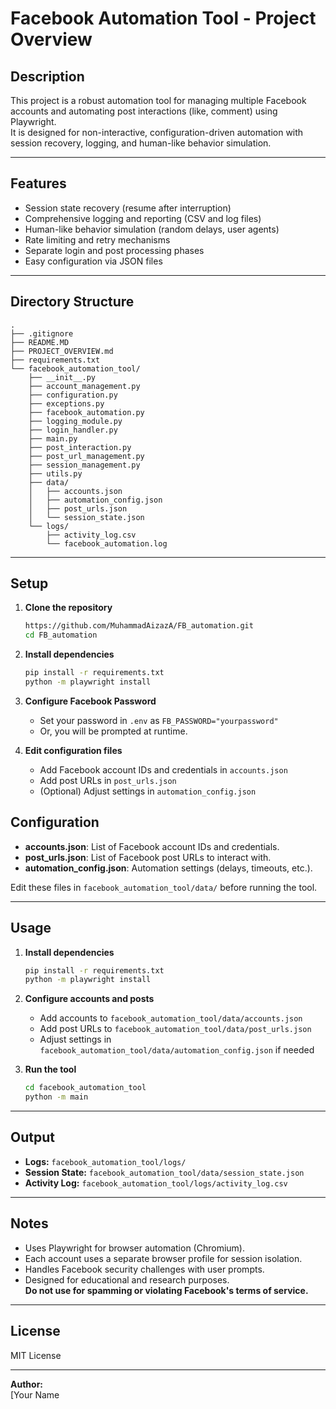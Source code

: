 # Facebook Automation Tool - Project Overview

## Description

This project is a robust automation tool for managing multiple Facebook accounts and automating post interactions (like, comment) using Playwright.  
It is designed for non-interactive, configuration-driven automation with session recovery, logging, and human-like behavior simulation.

---

## Features

- Session state recovery (resume after interruption)
- Comprehensive logging and reporting (CSV and log files)
- Human-like behavior simulation (random delays, user agents)
- Rate limiting and retry mechanisms
- Separate login and post processing phases
- Easy configuration via JSON files

---

## Directory Structure

```
.
├── .gitignore
├── README.MD
├── PROJECT_OVERVIEW.md
├── requirements.txt
└── facebook_automation_tool/
    ├── __init__.py
    ├── account_management.py
    ├── configuration.py
    ├── exceptions.py
    ├── facebook_automation.py
    ├── logging_module.py
    ├── login_handler.py
    ├── main.py
    ├── post_interaction.py
    ├── post_url_management.py
    ├── session_management.py
    ├── utils.py
    ├── data/
    │   ├── accounts.json
    │   ├── automation_config.json
    │   ├── post_urls.json
    │   └── session_state.json
    └── logs/
        ├── activity_log.csv
        └── facebook_automation.log
```

---

## Setup

1. **Clone the repository**  
   ```sh
   https://github.com/MuhammadAizazA/FB_automation.git
   cd FB_automation
   ```

2. **Install dependencies**  
   ```sh
   pip install -r requirements.txt
   python -m playwright install
   ```

3. **Configure Facebook Password**  
   - Set your password in `.env` as `FB_PASSWORD="yourpassword"`  
   - Or, you will be prompted at runtime.

4. **Edit configuration files**  
   - Add Facebook account IDs and credentials in `accounts.json`
   - Add post URLs in `post_urls.json`
   - (Optional) Adjust settings in `automation_config.json`
## Configuration

- **accounts.json**: List of Facebook account IDs and credentials.
- **post_urls.json**: List of Facebook post URLs to interact with.
- **automation_config.json**: Automation settings (delays, timeouts, etc.).

Edit these files in `facebook_automation_tool/data/` before running the tool.

---

## Usage

1. **Install dependencies**
    ```sh
    pip install -r requirements.txt
    python -m playwright install
    ```

2. **Configure accounts and posts**
    - Add accounts to `facebook_automation_tool/data/accounts.json`
    - Add post URLs to `facebook_automation_tool/data/post_urls.json`
    - Adjust settings in `facebook_automation_tool/data/automation_config.json` if needed

3. **Run the tool**
    ```sh
    cd facebook_automation_tool
    python -m main
    ```

---

## Output

- **Logs:** `facebook_automation_tool/logs/`
- **Session State:** `facebook_automation_tool/data/session_state.json`
- **Activity Log:** `facebook_automation_tool/logs/activity_log.csv`

---

## Notes

- Uses Playwright for browser automation (Chromium).
- Each account uses a separate browser profile for session isolation.
- Handles Facebook security challenges with user prompts.
- Designed for educational and research purposes.  
  **Do not use for spamming or violating Facebook's terms of service.**

---

## License

MIT License

---

**Author:**  
[Your Name